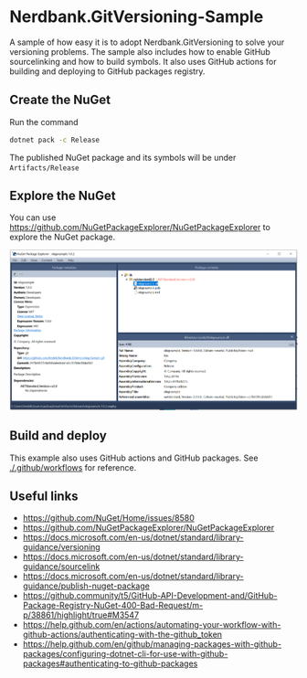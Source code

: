 # Nerdbank.GitVersioning-Sample

A sample of how easy it is to adopt Nerdbank.GitVersioning to solve your versioning problems. The sample also includes how to enable GitHub sourcelinking and how to build symbols. It also uses GitHub actions for building and deploying to GitHub packages registry. 

## Create the NuGet

Run the command 
```bash
dotnet pack -c Release
```

The published NuGet package and its symbols will be under `Artifacts/Release`

## Explore the NuGet

You can use https://github.com/NuGetPackageExplorer/NuGetPackageExplorer to explore the NuGet package. 

![Screenshot from NuGet package explorer](nugetExplorer.PNG)

## Build and deploy

This example also uses GitHub actions and GitHub packages. See [./.github/workflows](./.github/workflows) for reference.

## Useful links

* https://github.com/NuGet/Home/issues/8580
* https://github.com/NuGetPackageExplorer/NuGetPackageExplorer
* https://docs.microsoft.com/en-us/dotnet/standard/library-guidance/versioning
* https://docs.microsoft.com/en-us/dotnet/standard/library-guidance/sourcelink
* https://docs.microsoft.com/en-us/dotnet/standard/library-guidance/publish-nuget-package
* https://github.community/t5/GitHub-API-Development-and/GitHub-Package-Registry-NuGet-400-Bad-Request/m-p/38861/highlight/true#M3547
* https://help.github.com/en/actions/automating-your-workflow-with-github-actions/authenticating-with-the-github_token
* https://help.github.com/en/github/managing-packages-with-github-packages/configuring-dotnet-cli-for-use-with-github-packages#authenticating-to-github-packages
